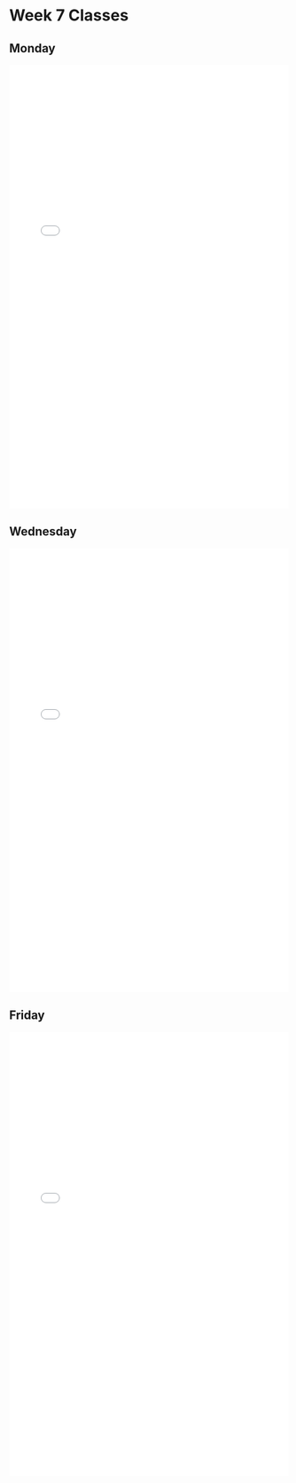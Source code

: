 # Week 7 Classes

## Monday

<iframe src="../../Class07A_post.pdf" width="100%" height="800px" frameBorder="0"> </iframe>

## Wednesday

<iframe src="../../Class07B.pdf" width="100%" height="800px" frameBorder="0"> </iframe>

## Friday

<iframe src="../../Class07C.pdf" width="100%" height="800px" frameBorder="0"> </iframe>
